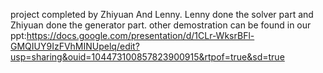 project completed by Zhiyuan And Lenny.
Lenny done the solver part and Zhiyuan done the generator part.
other demostration can be found in our ppt:https://docs.google.com/presentation/d/1CLr-WksrBFl-GMQIUY9IzFVhMINUpelq/edit?usp=sharing&ouid=104473100857823900915&rtpof=true&sd=true

